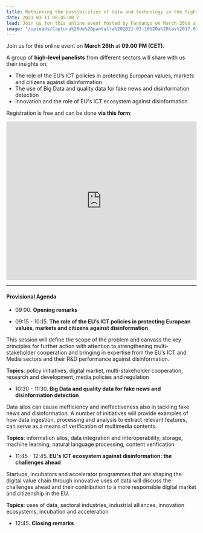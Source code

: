 ```yaml
---
title: Rethinking the possibilities of data and technology in the fight against disinformation
date: 2021-03-11 08:45:00 Z
lead: Join us for this online event hosted by Fandango on March 26th at 09.00 PM (CET).
image: "/uploads/Captura%20de%20pantalla%202021-03-10%20a%20las%2017.03.49.png"
---
```


Join us for this online event on **March 26th** at **09.00 PM (CET)**. 

A group of **high-level panelists** from different sectors will share with us their insights on: 

* The role of the EU’s ICT policies in protecting European values, markets and citizens against disinformation
* The use of Big Data and quality data for fake news and disinformation detection
* Innovation and the role of EU's ICT ecosystem against disinformation

Registration is free and can be done **via this form**:

<iframe width="100%" height="420" frameborder="0" src="https://app.livestorm.co/p/0e52d49f-d865-4352-909c-1a3c013b9334/form" title="Rethinking the possibilities of data and technology in the fight against disinformation | Fandango Project"></iframe>


---

#### Provisional Agenda

* 09:00. **Opening remarks**

* 09:15 - 10:15. **The role of the EU’s ICT policies in protecting European values, markets and citizens against disinformation**

This session will define the scope of the problem and canvass the key principles for further action with attention to strengthening multi-stakeholder cooperation and bringing in expertise from the EU’s ICT and Media sectors and their R&D performance against disinformation.

**Topics**: policy initiatives, digital market, multi-stakeholder cooperation, research and development, media policies and regulation

* 10:30 - 11:30. **Big Data and quality data for fake news and disinformation detection**

Data silos can cause inefficiency and ineffectiveness also in tackling fake news and disinformation. A number of initiatives will provide examples of how data ingestion, processing and analysis to extract relevant features, can serve as a means of verification of multimedia contents.

**Topics**: information silos, data integration and interoperability, storage, machine learning, natural language processing, content verification

* 11:45 - 12:45. **EU's ICT ecosystem against disinformation: the challenges ahead**

Startups, incubators and accelerator programmes that are shaping the digital value chain through innovative uses of data will discuss the challenges ahead and their contribution to a more responsible digital market and citizenship in the EU.

**Topics**: uses of data, sectoral industries, industrial alliances, innovation ecosystems, incubation and acceleration

* 12:45. **Closing remarks**
